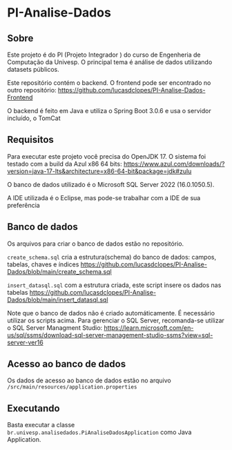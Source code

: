 # PI-Analise-Dados

## Sobre

Este projeto é do PI (Projeto Integrador ) do curso de Engenheria de Computação da Univesp. O principal tema é análise de dados utilizando datasets públicos. 

Este repositório contém o backend. O frontend pode ser encontrado no outro repositório: https://github.com/lucasdclopes/PI-Analise-Dados-Frontend

O backend é feito em Java e utiliza o Spring Boot 3.0.6 e usa o servidor incluído, o TomCat

## Requisitos

Para executar este projeto você precisa do OpenJDK 17. O sistema foi testado com a build da Azul x86 64 bits: https://www.azul.com/downloads/?version=java-17-lts&architecture=x86-64-bit&package=jdk#zulu

O banco de dados utilizado é o Microsoft SQL Server 2022 (16.0.1050.5).

A IDE utilizada é o Eclipse, mas pode-se trabalhar com a IDE de sua preferência

## Banco de dados

Os arquivos para criar o banco de dados estão no repositório.

`create_schema.sql` cria a estrutura(schema) do banco de dados: campos, tabelas, chaves e índices 
https://github.com/lucasdclopes/PI-Analise-Dados/blob/main/create_schema.sql

`insert_datasql.sql` com a estrutura criada, este script insere os dados nas tabelas 
https://github.com/lucasdclopes/PI-Analise-Dados/blob/main/insert_datasql.sql

Note que o banco de dados não é criado automáticamente. É necessário utilizar os scripts acima. Para gerenciar o SQL Server, recomanda-se utilizar o SQL Server Managment Studio: https://learn.microsoft.com/en-us/sql/ssms/download-sql-server-management-studio-ssms?view=sql-server-ver16

## Acesso ao banco de dados

Os dados de acesso ao banco de dados estão no arquivo `/src/main/resources/application.properties`

## Executando

Basta executar a classe `br.univesp.analisedados.PiAnaliseDadosApplication` como Java Application.
